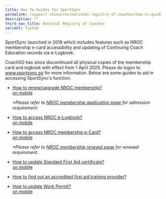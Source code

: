```yaml
---
title: How To Guides for SportSync
permalink: /support-resources/national-registry-of-coaches/how-to-guides-for-sportsync/
description: ""
third_nav_title: National Registry of Coaches
variant: tiptap
---
```

<p>SportSync launched in 2018 which includes features such as NROC membership
e-card accessibility and updating of Continuing Coach Education records
via e-Logbook.&nbsp;</p>
<p>CoachSG has since discontinued all physical copies of the membership card
and logbook with effect from 1 April 2020. Please do logon to <a href="https://www.sportsync.sg" rel="noopener noreferrer nofollow" target="_blank">www.sportsync.sg</a> for
more information. Below are some guides to aid in accessing SportSync's
function.</p>
<ul>
<li>
<p><a href="/files/Support/National%20Registry%20of%20Coaches/How%20to%20Guides%20for%20Sport%20Sync/RenewUpgrade_Application.pdf" rel="noopener noreferrer nofollow" target="_blank">How to renew/upgrade NROC membership?</a> 
<br><a href="/files/Support/National%20Registry%20of%20Coaches/How%20to%20Guides%20for%20Sport%20Sync/renewmobile.pdf" rel="noopener noreferrer nofollow" target="_blank">on mobile</a>
</p>
<p><em>*Please refer to&nbsp;<a href="/support-resources/national-registry-of-coaches/how-to-be-an-nroc-coach/" rel="noopener noreferrer nofollow" target="_blank">NROC membership application page</a>&nbsp;for admission requirement.</em>&nbsp;&nbsp;</p>
</li>
<li>
<p><a href="/files/Support/National%20Registry%20of%20Coaches/How%20to%20Guides%20for%20Sport%20Sync/How_to_access_e-Logbook_1.pdf" rel="noopener noreferrer nofollow" target="_blank">How to access NROC e-Logbook?</a> 
<br><a href="/files/Support/National%20Registry%20of%20Coaches/How%20to%20Guides%20for%20Sport%20Sync/How_to_access_e-Logbook_on_mobile_1.pdf" rel="noopener noreferrer nofollow" target="_blank">on mobile</a>
</p>
</li>
<li>
<p><a href="/files/Support/National%20Registry%20of%20Coaches/How%20to%20Guides%20for%20Sport%20Sync/How_to_access_e-card_1.pdf" rel="noopener noreferrer nofollow" target="_blank">How to access NROC membership e-Card?</a> 
<br><a href="/files/Support/National%20Registry%20of%20Coaches/How%20to%20Guides%20for%20Sport%20Sync/How_to_update_SFA_on_mobile_1.pdf" rel="noopener noreferrer nofollow" target="_blank">on mobile</a>
</p>
<p><em>*Please refer to&nbsp;<a href="/support-resources/national-registry-of-coaches/how-to-renew-nroc-membership/" rel="noopener noreferrer nofollow" target="_blank">NROC membership renewal page</a>&nbsp;for renewal requirement.</em>&nbsp;
&nbsp; &nbsp;</p>
</li>
<li>
<p><a href="/files/Support/National%20Registry%20of%20Coaches/How%20to%20Guides%20for%20Sport%20Sync/How_to_update_SFA_1.pdf" rel="noopener noreferrer nofollow" target="_blank">How to update Standard First Aid certificate?</a> 
<br><a href="/files/Support/National%20Registry%20of%20Coaches/How%20to%20Guides%20for%20Sport%20Sync/How_to_update_SFA_on_mobile_1.pdf" rel="noopener noreferrer nofollow" target="_blank">on mobile</a>
</p>
</li>
<li>
<p><a href="/files/Support/National%20Registry%20of%20Coaches/How%20to%20Guides%20for%20Sport%20Sync/How_to_search_for_a_valid_SFA_training_centre_Mobile&amp;Desktop.pdf" rel="noopener noreferrer nofollow" target="_blank">How to find out an accredited first aid training provider?</a>
</p>
</li>
<li>
<p><a href="/files/Support/National%20Registry%20of%20Coaches/How%20to%20Guides%20for%20Sport%20Sync/How_to_update_Work_Permit_1.pdf" rel="noopener noreferrer nofollow" target="_blank">How to update Work Permit?</a> 
<br><a href="/files/Support/National%20Registry%20of%20Coaches/How%20to%20Guides%20for%20Sport%20Sync/How_to_update_Work_Permit_on_mobile_1.pdf" rel="noopener noreferrer nofollow" target="_blank">on mobile</a>
</p>
</li>
</ul>
<p></p>